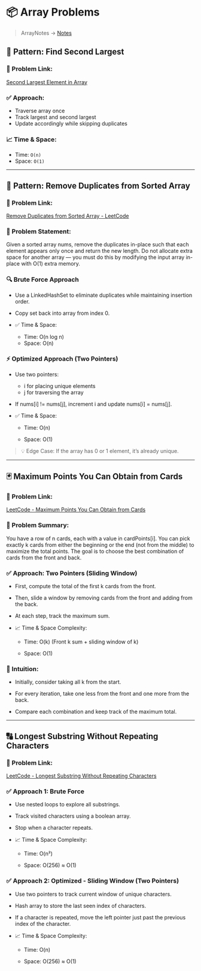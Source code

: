 # 📦 Array Problems

> ArrayNotes -> [Notes](./notes.md)

## 🧩 Pattern: Find Second Largest

### 🔗 Problem Link:

[Second Largest Element in Array](https://practice.geeksforgeeks.org/problems/second-largest3735/1)

### ✅ Approach:

- Traverse array once
- Track largest and second largest
- Update accordingly while skipping duplicates

### 📈 Time & Space:

- Time: `O(n)`
- Space: `O(1)`

---

## 🧩 Pattern: Remove Duplicates from Sorted Array

### 🔗 Problem Link:

[Remove Duplicates from Sorted Array - LeetCode](https://leetcode.com/problems/remove-duplicates-from-sorted-array/)

### 📝 Problem Statement:

Given a sorted array nums, remove the duplicates in-place such that each element appears only once and return the new length.
Do not allocate extra space for another array — you must do this by modifying the input array in-place with O(1) extra memory.

### 🔍 Brute Force Approach

- Use a LinkedHashSet to eliminate duplicates while maintaining insertion order.

- Copy set back into array from index 0.

- ✅ Time & Space:
  - Time: O(n log n)
  - Space: O(n)

### ⚡ Optimized Approach (Two Pointers)

- Use two pointers:

  - i for placing unique elements
  - j for traversing the array

- If nums[i] != nums[j], increment i and update nums[i] = nums[j].

- ✅ Time & Space:

  - Time: O(n)

  - Space: O(1)

> 💡 Edge Case:
> If the array has 0 or 1 element, it’s already unique.

---

## 🃏 Maximum Points You Can Obtain from Cards

### 🔗 Problem Link:

[LeetCode - Maximum Points You Can Obtain from Cards](https://leetcode.com/problems/maximum-points-you-can-obtain-from-cards/description/)

### 🧠 Problem Summary:

You have a row of n cards, each with a value in cardPoints[i]. You can pick exactly k cards from either the beginning or the end (not from the middle) to maximize the total points. The goal is to choose the best combination of cards from the front and back.

### ✅ Approach: Two Pointers (Sliding Window)

- First, compute the total of the first k cards from the front.

- Then, slide a window by removing cards from the front and adding from the back.

- At each step, track the maximum sum.

- 📈 Time & Space Complexity:

  - Time: O(k) (Front k sum + sliding window of k)

  - Space: O(1)

### 📌 Intuition:

- Initially, consider taking all k from the start.

- For every iteration, take one less from the front and one more from the back.

- Compare each combination and keep track of the maximum total.

---

## 🔠 Longest Substring Without Repeating Characters

### 🔗 Problem Link:

[LeetCode - Longest Substring Without Repeating Characters]()

### ✅ Approach 1: Brute Force

- Use nested loops to explore all substrings.

- Track visited characters using a boolean array.

- Stop when a character repeats.

- 📈 Time & Space Complexity:

  - Time: O(n²)

  - Space: O(256) ≈ O(1)

### ✅ Approach 2: Optimized - Sliding Window (Two Pointers)

- Use two pointers to track current window of unique characters.

- Hash array to store the last seen index of characters.

- If a character is repeated, move the left pointer just past the previous index of the character.

- 📈 Time & Space Complexity:

  - Time: O(n)

  - Space: O(256) ≈ O(1)
